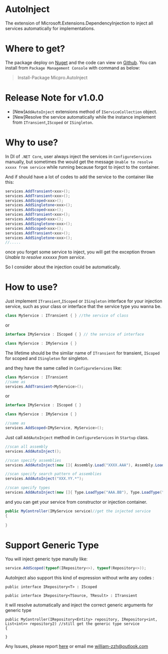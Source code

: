 # AutoInject
The extension of Microsoft.Extensions.DependencyInjection to inject all services automatically for implementations.

# Where to get?
The package deploy on [Nuget](https://www.nuget.org/packages/Mikpro.AutoInject) and the code can view on [Github](https://github.com/Michael-Pro/AutoInject). You can install from `Package Management Console` with command as below:
> Install-Package Micpro.AutoInject 

# Release Note for v1.0.0
- [New]`AddAutoInject` extensions method of `IServiceCollection` object.
- [New]Resolve the service automatically while the instance implement from `ITransient`,`IScoped` or `ISingleton`.



# Why to use?
In DI of `.NET Core`, user always inject the services in `ConfigureServices` manually, but sometimes the would get the message `Unable to resolve xxxxx from service` while running because forgot to inject to the container.

And if should have a lot of codes to add the service to the container like this:
```csharp
services.AddTransient<xxx>();
services.AddTransient<xxx>();
services.AddScoped<xxx>();
services.AddSingletone<xxx>();
services.AddScoped<xxx>();
services.AddTransient<xxx>();
services.AddScoped<xxx>();
services.AddSingletone<xxx>();
services.AddScoped<xxx>();
services.AddTransient<xxx>();
services.AddSingletone<xxx>();
//.....
```
once you forget some service to inject, you will get the exception thrown *Unable to resolve xxxxxx from service*.

So I consider about the injection could be automatically.

# How to use?
Just implement `ITransient`,`IScoped` or `ISingleton` interface for your injection service, such as your class or interface that the service type you wanna be.
```csharp
class MyService : ITransient { } //the service of class
```
or
```csharp
interface IMyService : IScoped { } // the service of interface

class MyService : IMyService { }
```

The lifetime should be the similar name of `ITransient` for transient, `IScoped` for scoped and `ISingleton` for singleton.

and they have the same called in `ConfigureServices` like:
```csharp
class MyService : ITransient
//same as
services.AddTransient<MyService>();
```
or
```csharp
interface IMyService : IScoped { }

class MyService : IMyService { }

//same as
services.AddScoped<IMyService, MyService>();
```
Just call `AddAutoInject` method in `ConfigureServices` in `Startup` class.

```csharp
//scan all assembly
services.AddAutoInject();

//scan specify assemblies
services.AddAutoInject(new []{ Assembly.Load("XXXX.AAA"), Assembly.Load("XXXX.BBB") })

//scan specify search pattern of assemblies
services.AddAutoInject("XXX.YY.*");

//scan specify types
services.AddAutoInject(new []{ Type.LoadType("AAA.BB"), Type.LoadType("CC.DD") });
```

and you can get your service from constructor or injection container.

```csharp
public MyController(IMyService service)//get the injected service
{
    
}
```

# Support Generic Type
You will inject generic type manully like:
```csharp
service.AddScoped(typeof(IRepository<>), typeof(Repository<>));
```
AutoInject also support this kind of expression without write any codes :

```
public interface IRepository<T> : IScoped

public interface IRepository<TSource, TResult> : ITransient
```

it will resolve automatically and inject the correct generic arguments for generic type

```
public MyController(IRepository<Entity> repository, IRepository<int, List<int>> repository2) //still get the generic type service
{
    
}
```

Any Issues, please report [here](https://github.com/Michael-Pro/AutoInject/issues) or email me [william-zzh@outlook.com](mailto:william-zzh@outlook.com)